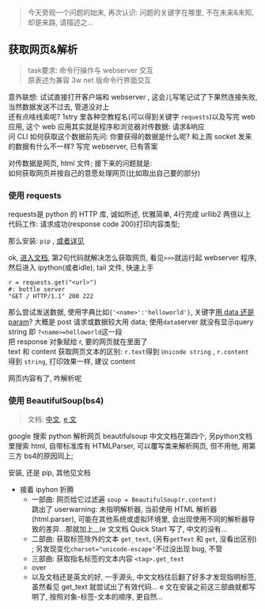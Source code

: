 > 今天旁观一个问题的始末, 再次认识: 问题的关键字在哪里, 不在未来&未知, 却是来路, 请描述之...  

## 获取网页&解析  
> task要求: 命令行操作与 webserver 交互  
> 原表述为兼容 3w net 版命令行界面交互  
     
意外联想: 试试直接打开客户端和 webserver , 这会儿写笔记试了下果然连接失败, 当然数据发送不过去, 管道没对上   
还有点啥线索呢? 1stry 里各种空教程名(可以得到关键字 `requests`)以及写完 web 应用, 这个 web 应用其实就是程序和浏览器对传数据: 请求&响应   
问 CLI 如何获取这个数据前先问: 你要获得的数据是什么呢? 和上周 socket 发来的数据有什么不一样? 写完 webserver, 已有答案

对传数据是网页, html 文件; 接下来的问题就是:  
如何获取网页并按自己的意愿处理网页(比如取出自己要的部分)    

### 使用 requests
requests是 python 的 HTTP 库, 诚如所述, 优雅简单, 4行完成 urllib2 两倍以上代码工作: 请求成功(response code 200)打印内容类型;  
  
那么安装: `pip` , [或者详见](http://requests-docs-cn.readthedocs.org/zh_CN/latest/user/install.html#install) 
 
ok, [进入文档](http://requests-docs-cn.readthedocs.org/zh_CN/latest/user/quickstart.html#id4), 第2句代码就解决怎么获取网页, 看见`>>>`就运行起 webserver 程序, 然后进入 ipython(或者idle), tail 文件, 快速上手  
  
```
r = requests.get("<url>")
#: bottle server
"GET / HTTP/1.1" 200 222
```
那么尝试发送数据, 使用字典比如`{'<name>':'helloworld'}`, 关键字[用 data 还是 param](http://stackoverflow.com/questions/24535920/difference-between-data-and-params-in-python-requests)? 大概是 post 请求或数据较大用 data; 使用`data`server 就没有显示query string 即 `?<name>=helloworld`这一段  
把 response 对象赋给 r, 要的网页就在里面了  
text 和 content 获取网页文本的区别: `r.text`得到 `Unicode string` , `r.content` 得到 `string`, 打印效果一样, 建议 content 
 
网页内容有了, 咋解析呢

### 使用 BeautifulSoup(bs4)  
> 文档: [中文](http://www.crummy.com/software/BeautifulSoup/bs4/doc.zh/), [e 文](https://beautiful-soup-4.readthedocs.org/en/latest/#quick-start)  

google 搜索 python 解析网页 beautifulsoup 中文文档在第四个, 另python文档里搜索 html, 自带标准库有 HTMLParser, 可以覆写类来解析网页, 但不用他, 用第三方 bs4的原因同上; 

安装, 还是 pip, 其他见文档  

- 接着 ipyhon 折腾
  + 一部曲: 网页给它过滤遍 `soup = BeautifulSoup(r.content)`  
跳出了 userwarning: 未指明解析器, 当前使用 HTML 解析器(html.parser), 可能在其他系统或虚拟环境里, 会出现使用不同的解析器导致的差异...那就加上,,,(e 文文档 Quick Start 写了, 中文的没有...
  + 二部曲: 获取标签除外的文本 `get_text`, (另有`getText` 和 `get`, 没看出区别) ; 另发现变化`charset="unicode-escape"`不过没出现 bug, 不管  
  + 三部曲: 获取指名标签的文本内容 `<tag>.get_text` 
  + over
  + 以及文档还是英文的好, 一手源头, 中文文档往后翻了好多才发现指明标签, 虽然看见 get_text 就尝试出了有效代码... e 文在安装之前这三部曲就都写明了, 按照对象-标签-文本的顺序, 更自然...  



